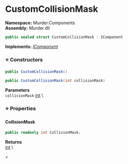 # CustomCollisionMask

**Namespace:** Murder.Components \
**Assembly:** Murder.dll

```csharp
public sealed struct CustomCollisionMask : IComponent
```

**Implements:** _[IComponent](../../Bang/Components/IComponent.html)_

### ⭐ Constructors
```csharp
public CustomCollisionMask()
```

```csharp
public CustomCollisionMask(int collisionMask)
```

**Parameters** \
`collisionMask` [int](https://learn.microsoft.com/en-us/dotnet/api/System.Int32?view=net-7.0) \

### ⭐ Properties
#### CollisionMask
```csharp
public readonly int CollisionMask;
```

**Returns** \
[int](https://learn.microsoft.com/en-us/dotnet/api/System.Int32?view=net-7.0) \


⚡